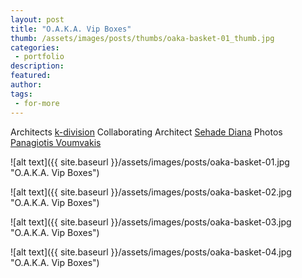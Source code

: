 ```yaml
---
layout: post
title: "O.A.K.A. Vip Boxes"
thumb: /assets/images/posts/thumbs/oaka-basket-01_thumb.jpg
categories:
 - portfolio
description:
featured:
author: 
tags:
 - for-more
---
```


<p class="credits">
    <span class="title">Architects</span>
        <span class="contributor"><a href="https://www.k-division.gr/">k-division</a></span>
    <span class="title">Collaborating Architect</span>
        <span class="contributor"><a href="https://www.instagram.com/sd_archdesign/">Sehade Diana</a></span>
    <span class="title">Photos</span>
        <span class="contributor"><a href="https://www.instagram.com/panagiotisvoumvakis/">Panagiotis Voumvakis</a></span>
</p>

![alt text]({{ site.baseurl }}/assets/images/posts/oaka-basket-01.jpg "O.A.K.A. Vip Boxes")

![alt text]({{ site.baseurl }}/assets/images/posts/oaka-basket-02.jpg "O.A.K.A. Vip Boxes")

![alt text]({{ site.baseurl }}/assets/images/posts/oaka-basket-03.jpg "O.A.K.A. Vip Boxes")

![alt text]({{ site.baseurl }}/assets/images/posts/oaka-basket-04.jpg "O.A.K.A. Vip Boxes")
